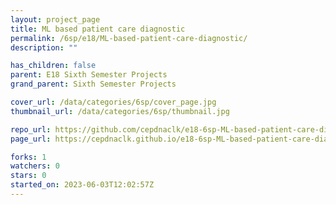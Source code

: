 ```yaml
---
layout: project_page
title: ML based patient care diagnostic
permalink: /6sp/e18/ML-based-patient-care-diagnostic/
description: ""

has_children: false
parent: E18 Sixth Semester Projects
grand_parent: Sixth Semester Projects

cover_url: /data/categories/6sp/cover_page.jpg
thumbnail_url: /data/categories/6sp/thumbnail.jpg

repo_url: https://github.com/cepdnaclk/e18-6sp-ML-based-patient-care-diagnostic
page_url: https://cepdnaclk.github.io/e18-6sp-ML-based-patient-care-diagnostic

forks: 1
watchers: 0
stars: 0
started_on: 2023-06-03T12:02:57Z
---
```



